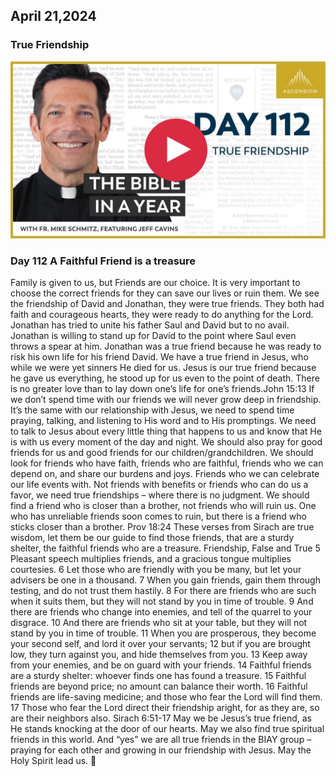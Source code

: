 ## April 21,2024

### True Friendship

[![True Friendship](https://raw.githubusercontent.com/linusjf/BIAY/main/April/jpgs/Day112.jpg)](https://youtu.be/YBUjo2zjE_0 "True Friendship")

### Day 112 A Faithful Friend is a treasure

Family is given to us, but Friends are our choice. It is very important to choose the correct friends for they can save our lives or ruin them.
We see the friendship of David and Jonathan, they were true friends. They both had faith and courageous hearts, they were ready to do anything for the Lord. Jonathan has tried to unite his father Saul and David but to no avail. Jonathan is willing to stand up for David to the point where Saul even throws a spear at him. Jonathan was a true friend because he was ready to risk his own life for his friend David.
We have a true friend in Jesus, who while we were yet sinners He died for us. Jesus is our true friend because he gave us everything, he stood up for us even to the point of death.
There is no greater love than to lay down one’s life for one’s friends.John 15:13
If we don’t spend time with our friends we will never grow deep in friendship.
It’s the same with our relationship with Jesus, we need to spend time praying, talking, and listening to His word and to His promptings. We need to talk to Jesus about every little thing that happens to us and know that He is with us every moment of the day and night.
We should also pray for good friends for us and good friends for our children/grandchildren. We should look for friends who have faith, friends who are faithful, friends who we can depend on, and share our burdens and joys. Friends who we can celebrate our life events with. Not friends with benefits or friends who can do us a favor, we need true friendships – where there is no judgment.
We should find a friend who is closer than a brother, not friends who will ruin us.
One who has unreliable friends soon comes to ruin, but there is a friend who sticks closer than a brother. Prov 18:24
These verses from Sirach are true wisdom, let them be our guide to find those friends, that are a sturdy shelter, the faithful friends who are a treasure.
Friendship, False and True
5 Pleasant speech multiplies friends, and a gracious tongue multiplies courtesies. 6 Let those who are friendly with you be many, but let your advisers be one in a thousand. 7 When you gain friends, gain them through testing, and do not trust them hastily. 8 For there are friends who are such when it suits them, but they will not stand by you in time of trouble. 9 And there are friends who change into enemies, and tell of the quarrel to your disgrace. 10 And there are friends who sit at your table, but they will not stand by you in time of trouble. 11 When you are prosperous, they become your second self, and lord it over your servants; 12 but if you are brought low, they turn against you, and hide themselves from you. 13 Keep away from your enemies, and be on guard with your friends.
14 Faithful friends are a sturdy shelter: whoever finds one has found a treasure. 15 Faithful friends are beyond price; no amount can balance their worth. 16 Faithful friends are life-saving medicine; and those who fear the Lord will find them. 17 Those who fear the Lord direct their friendship aright, for as they are, so are their neighbors also.
Sirach 6:51-17
May we be Jesus’s true friend, as He stands knocking at the door of our hearts.
May we also find true spiritual friends in this world.
And “yes” we are all true friends in the BIAY group – praying for each other and growing in our friendship with Jesus.
May the Holy Spirit lead us. 🙏
